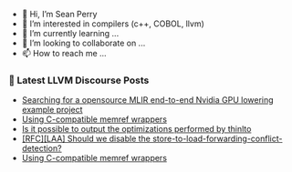 - 👋 Hi, I’m Sean Perry
- 👀 I’m interested in compilers (c++, COBOL, llvm)
- 🌱 I’m currently learning ...
- 💞️ I’m looking to collaborate on ...
- 📫 How to reach me ...

<!---
s66perry/s66perry is a ✨ special ✨ repository because its `README.md` (this file) appears on your GitHub profile.
You can click the Preview link to take a look at your changes.
--->
### 📕 Latest LLVM Discourse Posts

<!-- DISCOURSE-LLVM:START -->
- [Searching for a opensource MLIR end-to-end Nvidia GPU lowering example project](https://discourse.llvm.org/t/searching-for-a-opensource-mlir-end-to-end-nvidia-gpu-lowering-example-project/75316#post_1)
- [Using C-compatible memref wrappers](https://discourse.llvm.org/t/using-c-compatible-memref-wrappers/75312#post_5)
- [Is it possible to output the optimizations performed by thinlto](https://discourse.llvm.org/t/is-it-possible-to-output-the-optimizations-performed-by-thinlto/75022#post_2)
- [[RFC][LAA] Should we disable the store-to-load-forwarding-conflict-detection?](https://discourse.llvm.org/t/rfc-laa-should-we-disable-the-store-to-load-forwarding-conflict-detection/75314#post_1)
- [Using C-compatible memref wrappers](https://discourse.llvm.org/t/using-c-compatible-memref-wrappers/75312#post_4)
<!-- DISCOURSE-LLVM:END -->
